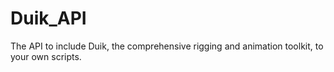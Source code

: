 # Duik_API
The API to include Duik, the comprehensive rigging and animation toolkit, to your own scripts.
